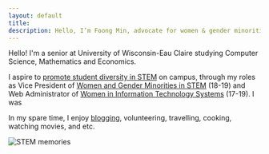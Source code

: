 ```yaml
---
layout: default
title: 
description: Hello, I’m Foong Min, advocate for women & gender minorities in STEM. Enjoy learning, programming, and researching.
---
```

<!-- Global site tag (gtag.js) - Google Analytics -->
<script async src="https://www.googletagmanager.com/gtag/js?id=UA-98422769-4"></script>
<script>
  window.dataLayer = window.dataLayer || [];
  function gtag(){dataLayer.push(arguments);}
  gtag('js', new Date());

  gtag('config', 'UA-98422769-4');
</script>


Hello! I'm a senior at University of Wisconsin-Eau Claire studying Computer Science, Mathematics and Economics. 

I aspire to [promote student diversity in STEM](https://www.youtube.com/watch?v=dtJj1jAKOas) on campus, through my roles as Vice President of [Women and Gender Minorities in STEM](https://sites.google.com/view/uwecwistem/) (18-19) and Web Administrator of [Women in Information Technology Systems](https://www.facebook.com/UWECOMTECH/) (17-19). I was 

In my spare time, I enjoy [blogging](https://foongminwong.blogspot.com), volunteering, travelling, cooking, watching movies, and etc.

![STEM memories](/assets/stem_banner_2.png)

<!-- Take a look at my [resume](https://drive.google.com/open?id=10HE4X9rg9c7CHY1tb6vBGWWo0ggodHxC)(May 2019) to learn more or keep navigating!
 -->
<!-- [CV](https://drive.google.com/file/d/1OT-HkQwWePL-A6QOifTcMTO_UMIH7fRY/view)(Dec 2019) -->



